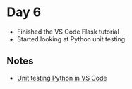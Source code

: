 # Day 6

- Finished the VS Code Flask tutorial
- Started looking at Python unit testing

## Notes

- [Unit testing Python in VS Code](https://code.visualstudio.com/docs/python/unit-testing)
